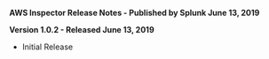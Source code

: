**AWS Inspector Release Notes - Published by Splunk June 13, 2019**


**Version 1.0.2 - Released June 13, 2019**

* Initial Release
